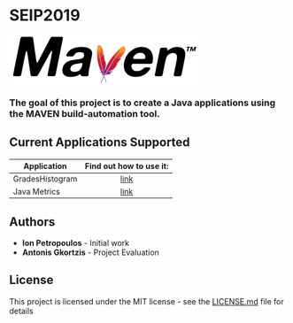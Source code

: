 # SEIP2019

<img src="media/maven.png">

### The goal of this project is to create a Java applications using the MAVEN build-automation tool.

## Current Applications Supported

| Application     | Find out how to use it: | 
| --------------- |:-----------------:      | 
| GradesHistogram | [link](seip2019/gradeshistogram/README_gradeshistogram.md)|
| Java Metrics    | [link](seip2019/Utilities/README_java_metrics.md)         |

## Authors

* <b>Ion Petropoulos</b> - Initial work
* <b>Antonis Gkortzis</b> - Project Evaluation

## License 

This project is licensed under the MIT license - see the [LICENSE.md](LICENSE.md) file for details
